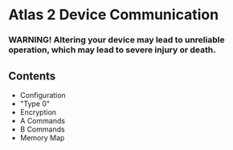 # Atlas 2 Device Communication
### **WARNING**! Altering your device may lead to unreliable operation, which may lead to severe injury or death.
## Contents
- Configuration
- "Type 0" 
- Encryption
- A Commands
- B Commands
- Memory Map